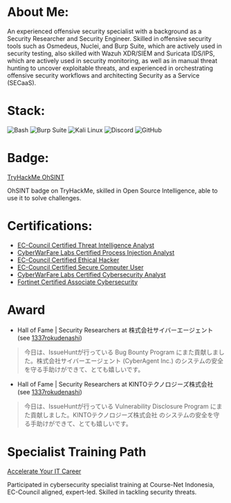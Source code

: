 # About Me:
An experienced offensive security specialist with a background as a Security Researcher and Security Engineer. Skilled in offensive security tools such as Osmedeus, Nuclei, and Burp Suite, which are actively used in security testing, also skilled with Wazuh XDR/SIEM and Suricata IDS/IPS, which are actively used in security monitoring, as well as in manual threat hunting to uncover exploitable threats, and experienced in orchestrating offensive security workflows and architecting Security as a Service (SECaaS).

# Stack:
![Bash](https://img.shields.io/badge/bash-%2523121011.svg?style=for-the-badge&logo=gnu-bash&logoColor=white) ![Burp Suite](https://img.shields.io/badge/burp%20suite-%2523121011.svg?style=for-the-badge&logo=burpsuite&logoColor=white) ![Kali Linux](https://img.shields.io/badge/kali%20linux-%2523121011.svg?style=for-the-badge&logo=kali-linux&logoColor=white) ![Discord](https://img.shields.io/badge/discord-%2523121011.svg?style=for-the-badge&logo=discord&logoColor=white) ![GitHub](https://img.shields.io/badge/github-%2523121011.svg?style=for-the-badge&logo=github&logoColor=white)

# Badge:
[TryHackMe OhSINT](https://tryhackme.com/1337rokudenashi/badges/ohsint)

OhSINT badge on TryHackMe, skilled in Open Source Intelligence, able to use it to solve challenges.

# Certifications:
- [EC-Council Certified Threat Intelligence Analyst](https://aspen.eccouncil.org/VerifyBadge?type=certification&a=dFBj4AjCFZBJcUCYap/bil6IuzQWVzJtE5T70qqNbps=)
- [CyberWarFare Labs Certified Process Injection Analyst](https://www.credential.net/a59647d7-c097-4b0d-a0e1-e2f0133e3417)
- [EC-Council Certified Ethical Hacker](https://aspen.eccouncil.org/VerifyBadge?type=certification&a=nDcHPAP9kH258sl4cIswBSI0IUMxdXWpiUbVZciCD1g=)
- [EC-Council Certified Secure Computer User](https://aspen.eccouncil.org/VerifyBadge?type=certification&a=LtAsrApl+2gjyUmFGBjydd3wYOsggToiCQhCyoVrCpY=)
- [CyberWarFare Labs Certified Cybersecurity Analyst](https://www.credential.net/ec968e08-dae9-4e51-93f7-e57b725977f0)
- [Fortinet Certified Associate Cybersecurity](https://www.credly.com/badges/d00b6c04-b7f3-4725-a351-e5d055d65c30)

# Award
- Hall of Fame | Security Researchers at 株式会社サイバーエージェント (see [1337rokudenashi](https://issuehunt.io/programs/43f8fcd7-430d-47e1-bc1b-4ed59352797d/hof))
> 今日は、IssueHuntが行っている Bug Bounty Program にまた貢献しました。株式会社サイバーエージェント (CyberAgent Inc.) のシステムの安全を守る手助けができて、とても嬉しいです。

- Hall of Fame | Security Researchers at KINTOテクノロジーズ株式会社 (see [1337rokudenashi](https://issuehunt.io/programs/fbf932b9-9969-499b-ae11-2e607dca3649/hof))
> 今日は、IssueHuntが行っている Vulnerability Disclosure Program にまた貢献しました。KINTOテクノロジーズ株式会社 のシステムの安全を守る手助けができて、とても嬉しいです。

# Specialist Training Path
[Accelerate Your IT Career](https://github.com/1337rokudenashi/1337r-dev/blob/main/Accelerate%20Your%20IT%20Career.pdf)

Participated in cybersecurity specialist training at Course-Net Indonesia, EC-Council aligned, expert-led. Skilled in tackling security threats.

